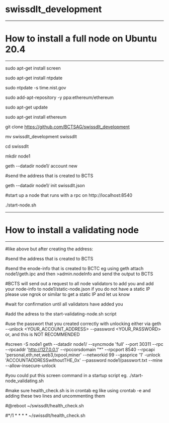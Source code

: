 # swissdlt_development

*****************************
# How to install a full node on Ubuntu 20.4
*****************************
sudo apt-get install screen

sudo apt-get install ntpdate

sudo ntpdate -s time.nist.gov

sudo add-apt-repository -y ppa:ethereum/ethereum

sudo apt-get update

sudo apt-get install ethereum

git clone https://github.com/BCTSAG/swissdlt_development

mv swissdlt_development swissdlt

cd swissdlt

mkdir node1

geth --datadir node1/ account new

#send the address that is created to BCTS 

geth --datadir node1/ init swissdlt.json

#start up a node that runs with a rpc on http://localhost:8540

./start-node.sh


*****************************
# How to install a validating node
*********************************

#like above but after creating the address:

#send the address that is created to BCTS 

#send the enode-info that is created to BCTC eg using geth attach node1/geth.ipc and then >admin.nodeInfo and send the output to BCTS

#BCTS will send out a request to all node validators to add you and add your node-info to node1/static-node.json if you do not have a static IP please use ngrok or similar to get a static IP and let us know

#wait for confirmation until all validators have added you

#add the adress to the start-validating-node.sh script

#use the passwort that you created correctly with unlocking either via geth --unlock <YOUR_ACCOUNT_ADDRESS> --password <YOUR_PASSWORD> or, and this is NOT RECOMMENDED

#screen -S node1 geth --datadir node1/ --syncmode 'full' --port 30311 --rpc --rpcaddr 'http://127.0.0.1' --rpccorsdomain "*" --rpcport 8540 --rpcapi 'personal,eth,net,web3,txpool,miner'  --networkid 99 --gasprice '1' -unlock 'ACCOUNTADDRESSwithoutTHE_0x' --password node1/passwort.txt --mine --allow-insecure-unlock 

#you could put this screen command in a startup script eg. ./start-node_validating.sh 

#make sure health_check.sh is in crontab eg like using crontab -e and adding these two lines and uncommenting them

#@reboot ~/swissdlt/health_check.sh

#*/1 * * * * ~/swissdlt/health_check.sh



